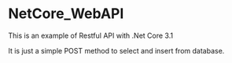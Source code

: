 ﻿# NetCore_WebAPI
This is an example of Restful API with .Net Core 3.1

It is just a simple POST method to select and insert from database.
